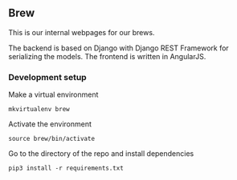 ## Brew

This is our internal webpages for our brews.

The backend is based on Django with Django REST Framework for serializing the models.
The frontend is written in AngularJS.

### Development setup

Make a virtual environment

    mkvirtualenv brew

Activate the environment

    source brew/bin/activate

Go to the directory of the repo and install dependencies

    pip3 install -r requirements.txt
